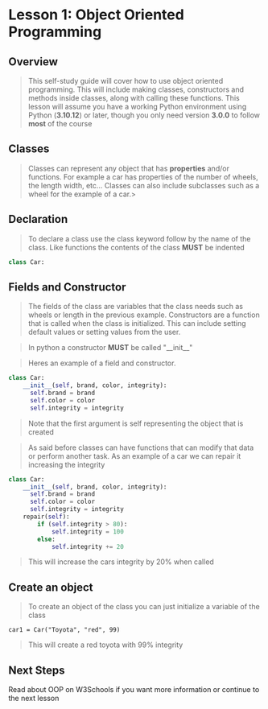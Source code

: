 # Lesson 1: Object Oriented Programming

## Overview

> This self-study guide will cover how to use object oriented programming. This will include making classes, constructors and methods inside classes, along with calling these functions. This lesson will assume you have a working Python environment using Python (**3.10.12**) or later, though you only need version **3.0.0** to follow **most** of the course


## Classes
>Classes can represent any object that has **properties** and/or functions. For example a car has properties of the number of wheels, the length width, etc... Classes can also include subclasses such as a wheel for the example of a car.>

## Declaration

> To declare a class use the class keyword follow by the name of the class. Like functions the contents of the class **MUST** be indented

```python
class Car:
```

## Fields and Constructor
> The fields of the class are variables that the class needs such as wheels or length in the previous example. Constructors are a function that is called when the class is initialized. This can include setting default values or setting values from the user.

> In python a constructor **MUST** be called "_\_init__"

>  Heres an example of a field and constructor.  

```python
class Car:
    __init__(self, brand, color, integrity):
      self.brand = brand
      self.color = color
      self.integrity = integrity
```

> Note that the  first argument is self representing the object that is created

> As said before classes can have functions that can modify that data or perform another task. As an example of a car we can repair it increasing the integrity 
```python
class Car:
    __init__(self, brand, color, integrity):
      self.brand = brand
      self.color = color
      self.integrity = integrity
    repair(self):
        if (self.integrity > 80):
            self.integrity = 100
        else:
            self.integrity += 20
```
> This will increase the cars integrity by 20% when called

## Create an object

> To create an object of the class you can just initialize a variable of the class

```python3
car1 = Car("Toyota", "red", 99)
```

> This will create a red toyota with 99% integrity


## Next Steps
Read about OOP on W3Schools if you want more information or continue to the next lesson
